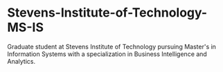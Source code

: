 # Stevens-Institute-of-Technology-MS-IS

Graduate student at Stevens Institute of Technology pursuing Master's in Information Systems with a specialization in Business Intelligence and Analytics.

